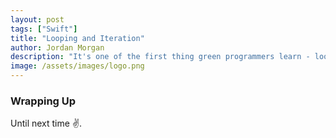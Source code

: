 ```yaml
---
layout: post
tags: ["Swift"]
title: "Looping and Iteration"
author: Jordan Morgan
description: "It's one of the first thing green programmers learn - looping and iteration. Swift has made it easy and versatile."
image: /assets/images/logo.png
---
```

### Wrapping Up

Until next time ✌️.